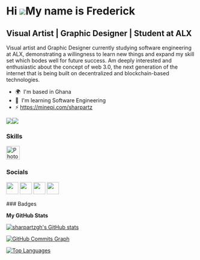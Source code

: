 Hi ![](https://user-images.githubusercontent.com/18350557/176309783-0785949b-9127-417c-8b55-ab5a4333674e.gif)My name is Frederick
=================================================================================================================================

Visual Artist | Graphic Designer | Student at ALX
-------------------------------------------------

Visual artist and Graphic Designer currently studying software engineering at ALX, demonstrating a willingness to learn new things and expand my skill set which bodes well for future success. Am deeply interested and enthusiastic about the concept of web 3.0, the next generation of the internet that is being built on decentralized and blockchain-based technologies.

* 🌍  I'm based in Ghana
* 🧠  I'm learning Software Engineering
* ⚡ https://minepi.com/sharpartz

<a href="https://www.github.com/sharpartzgh" target="_blank" rel="noreferrer"><img
src="https://img.shields.io/github/followers/sharpartzgh?logo=github&style=for-the-badge&color=0891b2&labelColor=000000" /></a><a href="https://www.twitter.com/sharpartzgh" target="_blank" rel="noreferrer"><img
src="https://img.shields.io/twitter/follow/sharpartzgh?logo=twitter&style=for-the-badge&color=0891b2&labelColor=000000"
/></a>
### Skills

<p align="left">
<a href="https://www.adobe.com/uk/products/photoshop.html" target="_blank" rel="noreferrer"><img src="https://raw.githubusercontent.com/danielcranney/readme-generator/main/public/icons/skills/photoshop-colored.svg" width="36" height="36" alt="Photoshop" /></a>
</p>

### Socials

<p align="left"> <a href="https://www.github.com/sharpartzgh" target="_blank" rel="noreferrer"><img src="https://raw.githubusercontent.com/danielcranney/readme-generator/main/public/icons/socials/github.svg" width="32" height="32" /></a> <a href="http://www.instagram.com/sharpartz" target="_blank" rel="noreferrer"><img src="https://raw.githubusercontent.com/danielcranney/readme-generator/main/public/icons/socials/instagram.svg" width="32" height="32" /></a> <a href="https://www.linkedin.com/in/sharpartz" target="_blank" rel="noreferrer"><img src="https://raw.githubusercontent.com/danielcranney/readme-generator/main/public/icons/socials/linkedin.svg" width="32" height="32" /></a> <a href="https://www.twitter.com/sharpartzgh" target="_blank" rel="noreferrer"><img src="https://raw.githubusercontent.com/danielcranney/readme-generator/main/public/icons/socials/twitter.svg" width="32" height="32" /></a></p>
### Badges

<b>My GitHub Stats</b>

<a href="http://www.github.com/sharpartzgh"><img src="https://github-readme-stats.vercel.app/api?username=sharpartzgh&show_icons=true&hide=&count_private=true&title_color=0891b2&text_color=ffffff&icon_color=0891b2&bg_color=000000&hide_border=true&show_icons=true" alt="sharpartzgh's GitHub stats" /></a>

<a href="http://www.github.com/sharpartzgh"><img src="https://github-readme-activity-graph.cyclic.app/graph?username=sharpartzgh&bg_color=000000&color=ffffff&line=0891b2&point=ffffff&area_color=000000&area=true&hide_border=true&custom_title=GitHub%20Commits%20Graph" alt="GitHub Commits Graph" /></a>

<a href="https://github.com/sharpartzgh" align="left"><img src="https://github-readme-stats.vercel.app/api/top-langs/?username=sharpartzgh&langs_count=10&title_color=0891b2&text_color=ffffff&icon_color=0891b2&bg_color=000000&hide_border=true&locale=en&custom_title=Top%20%Languages" alt="Top Languages" /></a>
